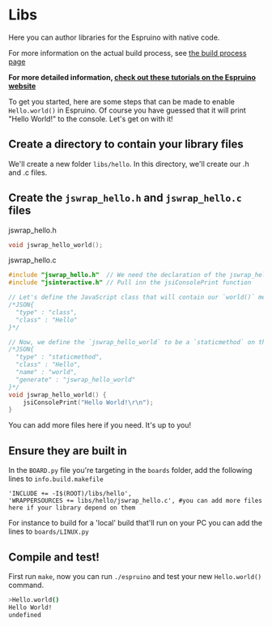 Libs
====

Here you can author libraries for the Espruino with native code.

For more information on the actual build process, see [the build process page](../README_BuildProcess.md)

**For more detailed information, [check out these tutorials on the Espruino website](http://www.espruino.com/Extending+Espruino+1)**

To get you started, here are some steps that can be made to enable `Hello.world()` in Espruino. 
Of course you have guessed that it will print "Hello World!" to the console. Let's get on with it!

## Create a directory to contain your library files
We'll create a new folder `libs/hello`. In this directory, we'll create our .h and .c files.

## Create the `jswrap_hello.h` and `jswrap_hello.c` files

jswrap_hello.h
```c
void jswrap_hello_world();
```

jswrap_hello.c

```c
#include "jswrap_hello.h"  // We need the declaration of the jswrap_hello_world function
#include "jsinteractive.h" // Pull inn the jsiConsolePrint function

// Let's define the JavaScript class that will contain our `world()` method. We'll call it `Hello`
/*JSON{
  "type" : "class",
  "class" : "Hello"
}*/

// Now, we define the `jswrap_hello_world` to be a `staticmethod` on the `Hello` class
/*JSON{
  "type" : "staticmethod",
  "class" : "Hello",
  "name" : "world",
  "generate" : "jswrap_hello_world"
}*/
void jswrap_hello_world() {
    jsiConsolePrint("Hello World!\r\n");
}
```

You can add more files here if you need. It's up to you!

## Ensure they are built in

In the `BOARD.py` file you're targeting in the `boards` folder, add the following lines to `info.build.makefile`


```
'INCLUDE += -I$(ROOT)/libs/hello',
'WRAPPERSOURCES += libs/hello/jswrap_hello.c', #you can add more files here if your library depend on them
```

For instance to build for a 'local' build that'll run on your PC you can add the lines to `boards/LINUX.py`


## Compile and test!

First run `make`, now you can run `./espruino` and test your new `Hello.world()` command.

```sh
>Hello.world()
Hello World!
undefined
```

